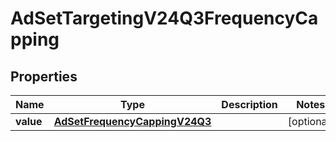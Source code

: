 

# AdSetTargetingV24Q3FrequencyCapping


## Properties

| Name | Type | Description | Notes |
|------------ | ------------- | ------------- | -------------|
|**value** | [**AdSetFrequencyCappingV24Q3**](AdSetFrequencyCappingV24Q3.md) |  |  [optional] |



